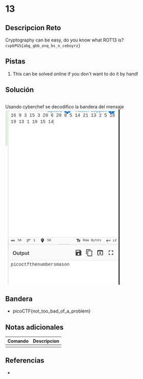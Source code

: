 # 13

## Descripcion Reto
Cryptography can be easy, do you know what ROT13 is? `cvpbPGS{abg_gbb_onq_bs_n_ceboyrz}`

## Pistas
1. This can be solved online if you don't want to do it by hand!

## Solución
```bash
```
Usando cyberchef se decodifico la bandera del mensaje
![Pasted image 20230420182956.png](https://github.com/ArmandoJhanuarGarayAlfaro/notas-hacking/blob/main/Crypto/img/Pasted%20image%2020230420132523.png?raw=true)

## Bandera
* picoCTF{not_too_bad_of_a_problem}

## Notas adicionales
| Comando | Descripcion |
|---------|-------------|
|  |  |

## Referencias
- []()
